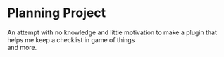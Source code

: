 # Planning Project
An attempt with no knowledge and little motivation to make a plugin that helps me keep a checklist in game of things\
and more.